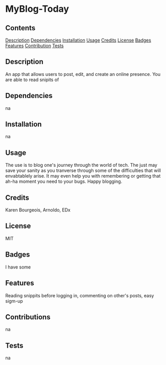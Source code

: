 # MyBlog-Today

## Contents
[Description](#description)
[Dependencies](#require)
[Installation](#installation)
[Usage](#usage)
[Credits](#credits)
[License](#license)
[Badges](#badges)
[Features](#features)
[Contribution](#contribution)
[Tests](#tests)

## Description

 An app that allows users to post, edit, and create an online presence. You are able to read snipits of

## Dependencies

na

## Installation

na

## Usage

The use is to blog one's journey through the world of tech. The just may save your sanity as you tranverse through some of the difficulties that will envabtablely arise. It may even help you with remembering or getting that ah-ha moment you need to your bugs. Happy blogging.

## Credits

Karen Bourgeois, Arnoldo, EDx

## License

MIT

## Badges

I have some

## Features

Reading snippits before logging in, commenting on other's posts, easy sigm-up

## Contributions

na

## Tests

na


